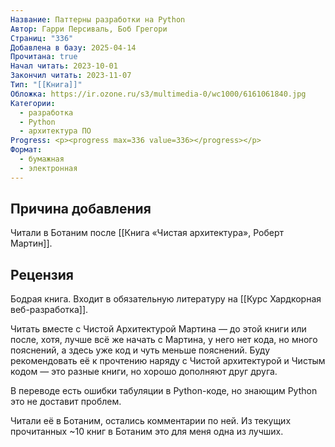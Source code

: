 ```yaml
---
Название: Паттерны разработки на Python
Автор: Гарри Персиваль, Боб Грегори
Страниц: "336"
Добавлена в базу: 2025-04-14
Прочитана: true
Начал читать: 2023-10-01
Закончил читать: 2023-11-07
Тип: "[[Книга]]"
Обложка: https://ir.ozone.ru/s3/multimedia-0/wc1000/6161061840.jpg
Категории:
  - разработка
  - Python
  - архитектура ПО
Progress: <p><progress max=336 value=336></progress></p>
Формат:
  - бумажная
  - электронная
---
```

## Причина добавления

Читали в Ботаним после [[Книга «Чистая архитектура», Роберт Мартин]].

## Рецензия

Бодрая книга. Входит в обязательную литературу на [[Курс Хардкорная веб-разработка]].

Читать вместе с Чистой Архитектурой Мартина — до этой книги или после, хотя, лучше всё же начать с Мартина, у него нет кода, но много пояснений, а здесь уже код и чуть меньше пояснений. Буду рекомендовать её к прочтению наряду с Чистой архитектурой и Чистым кодом — это разные книги, но хорошо дополняют друг друга.

В переводе есть ошибки табуляции в Python-коде, но знающим Python это не доставит проблем.

Читали её в Ботаним, остались комментарии по ней. Из текущих прочитанных ~10 книг в Ботаним это для меня одна из лучших.  